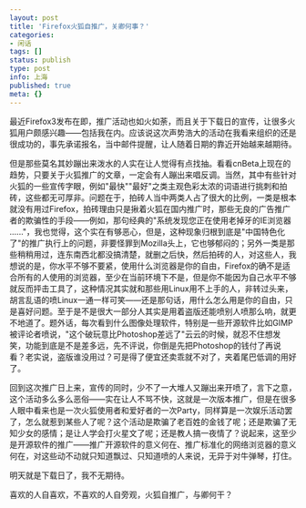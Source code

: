 ```yaml
---
layout: post
title: 'Firefox火狐自推广，关卿何事？'
categories:
- 闲话
tags: []
status: publish
type: post
info: 上海
published: true
meta: {}
---
```


最近Firefox3发布在即，推广活动也如火如荼，而且关于下载日的宣传，让很多火狐用户颇感兴趣——包括我在内。应该说这次声势浩大的活动在我看来组织的还是很成功的，事先承诺报名，当中邮件提醒，让人随着日期的靠近开始越来越期待。    

但是那些莫名其妙蹦出来泼水的人实在让人觉得有点找抽。看看cnBeta上现在的趋势，只要关于火狐推广的文章，一定会有人蹦出来唱反调。当然，其中有些针对火狐的一些宣传字眼，例如"最快""最好"之类主观色彩太浓的词语进行挑刺和拍砖，这些都无可厚非。问题在于，拍砖人当中两类人占了很大的比例，一类是根本就没有用过Firefox，拍砖理由只是揪着火狐在国内推广时，那些无良的广告推广者的欺骗性的手段——例如，那句经典的"系统发现您正在使用老掉牙的IE浏览器 ......"，我也觉得，这个实在有够恶心，但是，这种现象归根到底是"中国特色化了"的推广执行上的问题，非要怪罪到Mozilla头上，它也够郁闷的；另外一类是那些稍稍用过，连东南西北都没搞清楚，就删之后快，然后拍砖的人，对这些人，我想说的是，你水平不够不要紧，使用什么浏览器是你的自由，Firefox的确不是适合所有的人使用的浏览器，至少在当前环境下不是，但是你不能因为自己水平不够就反而抨击工具了，这种情况其实就和那些用Linux用不上手的人，非转过头来，胡言乱语的喷Linux一通一样可笑——还是那句话，用什么怎么用是你的自由，只是喜好问题。至于是不是很大一部分人其实是用着盗版还能喷别人喷那么响，就更不地道了。题外话，每次看到什么图像处理软件，特别是一些开源软件比如GIMP被评论者喷说，"这个破玩意比Photoshop差远了"云云的时候，就忍不住想发笑，功能到底是不是差多远，先不评说，你倒是先把Photoshop的钱付了再说看？老实说，盗版谁没用过？可是得了便宜还卖乖就不对了，夹着尾巴低调的用好了。    

回到这次推广日上来，宣传的同时，少不了一大堆人又蹦出来开喷了，言下之意，这个活动多么多么恶俗——实在让人不骂不快，这就是一次版本推广，但是在很多人眼中看来也是一次火狐使用者和爱好者的一次Party，同样算是一次娱乐活动罢了，怎么就惹到某些人了呢？这个活动是欺骗了老百姓的金钱了呢；还是欺骗了无知少女的感情；是让人学会打火星文了呢；还是教人搞一夜情了？说起来，这至少是开源软件的推广——推广开源软件的意义何在、推广标准化的网络浏览器的意义何在，对这些动不动就只知道飘过、只知道喷的人来说，无异于对牛弹琴，打住。    

明天就是下载日了，我不无期待。    

喜欢的人自喜欢，不喜欢的人自旁观，火狐自推广，与卿何干？    

    


